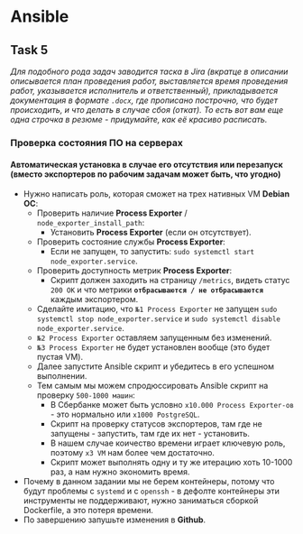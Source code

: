 # Ansible

## Task 5

_Для подобного рода задач заводится таска в Jira (вкратце в описании описывается план проведения работ, выставляется время проведения работ, указывается исполнитель и ответственный), прикладывается документация в формате `.docx`, где прописано построчно, что будет происходить, и что делать в случае сбоя (откат). То есть вот вам еще одна строчка в резюме - придумайте, как её красиво расписать._

### Проверка состояния ПО на серверах

#### Автоматическая установка в случае его отсутствия или перезапуск (вместо экспортеров по рабочим задачам может быть, что угодно)

- Нужно написать роль, которая сможет на трех нативных VM **Debian ОС**:
  - Проверить наличие **Process Exporter** / `node_exporter_install_path`:
    - Установить **Process Exporter** (если он отсутствует).
  - Проверить состояние службы **Process Exporter**:
    - Если не запущен, то запустить: `sudo systemctl start node_exporter.service`.
  - Проверить доступность метрик **Process Exporter**:
    - Скрипт должен заходить на страницу `/metrics`, видеть статус `200 OK` и что метрики **`отбрасываются / не отбрасываются`** каждым экспортером.
  - Сделайте имитацию, что `№1 Process Exporter` не запущен `sudo systemctl stop node_exporter.service` и `sudo systemctl disable node_exporter.service`.
  - `№2 Process Exporter` оставляем запущенным без изменений.
  - `№3 Process Exporter` не будет установлен вообще (это будет пустая VM).
  - Далее запустите Ansible скрипт и убедитесь в его успешном выполнении.
  - Тем самым мы можем спродюссировать Ansible скрипт на проверку `500-1000 машин`:
    - В Сбербанке может быть условно `x10.000 Process Exporter-ов` - это нормально или `x1000 PostgreSQL`.
    - Скрипт на проверку статусов экспортеров, там где не запущены - запустить, там где их нет - установить.
    - В нашем случае коичество времени играет ключевую роль, поэтому `x3 VM` нам более чем достаточно.
    - Скрипт может выполнять одну и ту же итерацию хоть 10-1000 раз, а нам нужно экономить время.
- Почему в данном задании мы не берем контейнеры, потому что будут проблемы с `systemd` и с `openssh` - в дефолте контейнеры эти инструменты не поддерживают, нужно заниматься сборкой Dockerfile, а это потеря времени.
- По завершению запушьте изменения в **Github**.
